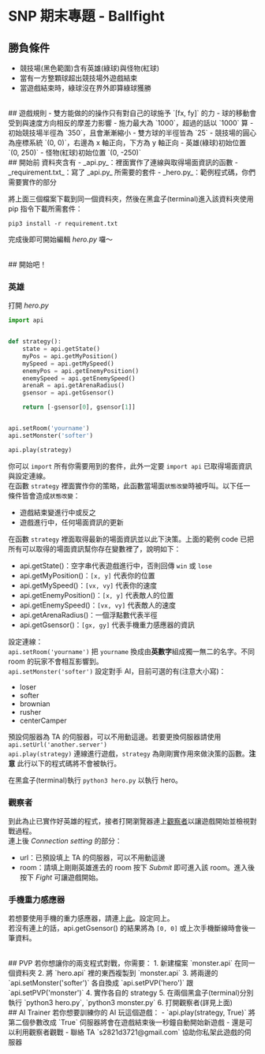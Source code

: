 # SNP 期末專題 - Ballfight

## 勝負條件
- 競技場(黑色範圍)含有英雄(綠球)與怪物(紅球)
- 當有一方整顆球超出競技場外遊戲結束
- 當遊戲結束時，綠球沒在界外即算綠球獲勝



<br>
## 遊戲規則
- 雙方能做的的操作只有對自己的球施予 `[fx, fy]` 的力
- 球的移動會受到與速度方向相反的摩差力影響
- 施力最大為 `1000`，超過的話以 `1000` 算
- 初始競技場半徑為 `350`，且會漸漸縮小
- 雙方球的半徑皆為 `25`
- 競技場的圓心為座標系統 `(0, 0)`，右邊為 x 軸正向，下方為 y 軸正向
- 英雄(綠球)初始位置 `(0, 250)`
- 怪物(紅球)初始位置 `(0, -250)`



<br>
## 開始前
資料夾含有
- _api.py_：裡面實作了連線與取得場面資訊的函數
- _requirement.txt_：寫了 _api.py_ 所需要的套件
- _hero.py_：範例程式碼，你們需要實作的部分

將上面三個檔案下載到同一個資料夾，然後在黑盒子(terminal)進入該資料夾使用 pip 指令下載所需套件：
```
pip3 install -r requirement.txt
```
完成後即可開始編輯 _hero.py_ 囉～



<br>
## 開始吧！


### 英雄
打開 _hero.py_
```python
import api


def strategy():
    state = api.getState()
    myPos = api.getMyPosition()
    mySpeed = api.getMySpeed()
    enemyPos = api.getEnemyPosition()
    enemySpeed = api.getEnemySpeed()
    arenaR = api.getArenaRadius()
    gsensor = api.getGsensor()

    return [-gsensor[0], gsensor[1]]


api.setRoom('yourname')
api.setMonster('softer')

api.play(strategy)
```
你可以 `import` 所有你需要用到的套件，此外一定要 `import api` 已取得場面資訊與設定連線。  
在函數 `strategy` 裡面實作你的策略，此函數當場面`狀態改變`時被呼叫。以下任一條件皆會造成`狀態改變`：  
- 遊戲結束變進行中或反之
- 遊戲進行中，任何場面資訊的更新

在函數 `strategy` 裡面取得最新的場面資訊並以此下決策。上面的範例 code 已把所有可以取得的場面資訊幫你存在變數裡了，說明如下：  
- api.getState()：空字串代表遊戲進行中，否則回傳 `win` 或 `lose`
- api.getMyPosition()：`[x, y]` 代表你的位置
- api.getMySpeed()：`[vx, vy]` 代表你的速度
- api.getEnemyPosition()：`[x, y]` 代表敵人的位置
- api.getEnemySpeed()：`[vx, vy]` 代表敵人的速度
- api.getArenaRadius()：一個浮點數代表半徑
- api.getGsensor()：`[gx, gy]` 代表手機重力感應器的資訊


設定連線：  
`api.setRoom('yourname')` 把 `yourname` 換成由**英數字**組成獨一無二的名字。不同 room 的玩家不會相互影響到。  
`api.setMonster('softer')` 設定對手 AI，目前可選的有(注意大小寫)：  
- loser
- softer
- brownian
- rusher
- centerCamper

預設伺服器為 TA 的伺服器，可以不用動這邊。若要更換伺服器請使用 `api.setUrl('another.server')`  
`api.play(strategy)` 連線進行遊戲，`strategy` 為剛剛實作用來做決策的函數。__注意__ 此行以下的程式碼將不會被執行。  


在黑盒子(terminal)執行 `python3 hero.py` 以執行 hero。


### 觀察者
到此為止已實作好英雄的程式，接者打開瀏覽器連上[觀察者](http://snp2016.nctu.me/)以讓遊戲開始並檢視對戰過程。  
連上後 _Connection setting_ 的部分：  
- url：已預設填上 TA 的伺服器，可以不用動這邊
- room：請填上剛剛英雄進去的 room
按下 _Submit_ 即可進入該 room。進入後按下 _Fight_ 可讓遊戲開始。  


### 手機重力感應器
若想要使用手機的重力感應器，請連上[此](http://snp2016.nctu.me/)。設定同上。  
若沒有連上的話，api.getGsensor() 的結果將為 `[0, 0]` 或上次手機斷線時會後一筆資料。  



<br>
## PVP
若你想讓你的兩支程式對戰，你需要：  
1. 新建檔案 `monster.api` 在同一個資料夾  
2. 將 `hero.api` 裡的東西複製到 `monster.api`  
3. 將兩邊的 `api.setMonster('softer')` 各自換成 `api.setPVP('hero')` 跟 `api.setPVP('monster')`  
4. 實作各自的 strategy  
5. 在兩個黑盒子(terminal)分別執行 `python3 hero.py`, `python3 monster.py`  
6. 打開觀察者(詳見上面)  



<br>
## AI Trainer
若你想要訓練你的 AI 玩這個遊戲：  
- `api.play(strategy, True)` 將第二個參數改成 `True` 伺服器將會在遊戲結束後一秒鐘自動開始新遊戲  
- 還是可以利用觀察者觀戰
- 聯絡 TA `s2821d3721@gmail.com` 協助你私架此遊戲的伺服器

